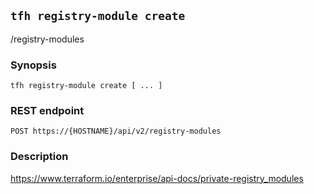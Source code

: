 ## `tfh registry-module create`

/registry-modules

### Synopsis

    tfh registry-module create [ ... ]

### REST endpoint

    POST https://{HOSTNAME}/api/v2/registry-modules

### Description

https://www.terraform.io/enterprise/api-docs/private-registry_modules

